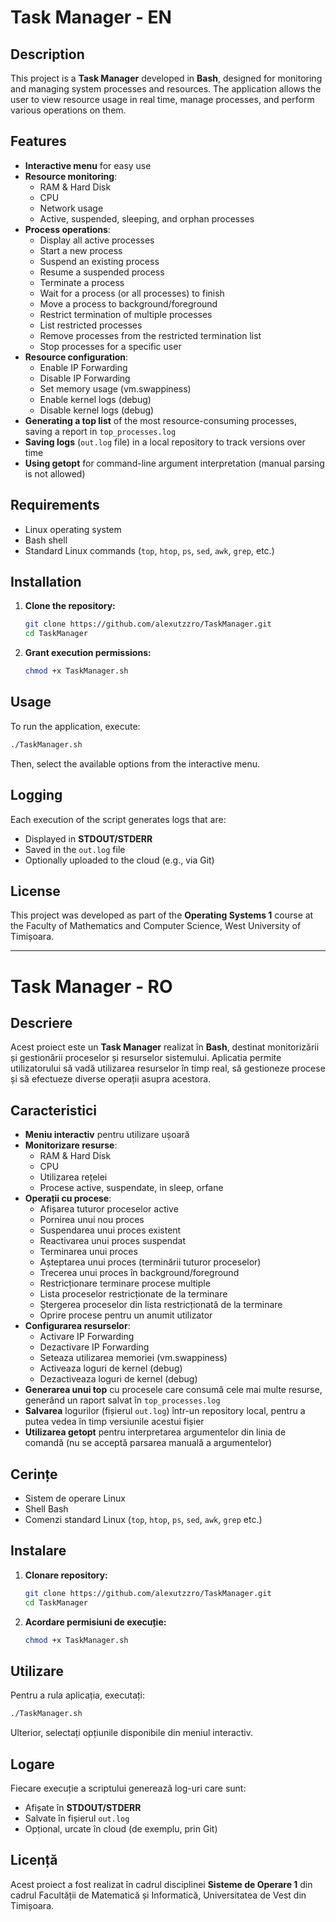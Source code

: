 # Task Manager - EN

## Description

This project is a **Task Manager** developed in **Bash**, designed for monitoring and managing system processes and resources. The application allows the user to view resource usage in real time, manage processes, and perform various operations on them.

## Features

- **Interactive menu** for easy use
- **Resource monitoring**:
  - RAM & Hard Disk
  - CPU
  - Network usage
  - Active, suspended, sleeping, and orphan processes
- **Process operations**:
  - Display all active processes
  - Start a new process
  - Suspend an existing process
  - Resume a suspended process
  - Terminate a process
  - Wait for a process (or all processes) to finish
  - Move a process to background/foreground
  - Restrict termination of multiple processes
  - List restricted processes
  - Remove processes from the restricted termination list
  - Stop processes for a specific user
- **Resource configuration**:
  - Enable IP Forwarding
  - Disable IP Forwarding
  - Set memory usage (vm.swappiness)
  - Enable kernel logs (debug)
  - Disable kernel logs (debug)
- **Generating a top list** of the most resource-consuming processes, saving a report in `top_processes.log`
- **Saving logs** (`out.log` file) in a local repository to track versions over time
- **Using getopt** for command-line argument interpretation (manual parsing is not allowed)

## Requirements

- Linux operating system
- Bash shell
- Standard Linux commands (`top`, `htop`, `ps`, `sed`, `awk`, `grep`, etc.)

## Installation

1. **Clone the repository:**
   ```bash
   git clone https://github.com/alexutzzro/TaskManager.git
   cd TaskManager
   ```

2. **Grant execution permissions:**
   ```bash
   chmod +x TaskManager.sh
   ```

## Usage

To run the application, execute:
```bash
./TaskManager.sh
```
Then, select the available options from the interactive menu.

## Logging

Each execution of the script generates logs that are:
- Displayed in **STDOUT/STDERR**
- Saved in the `out.log` file
- Optionally uploaded to the cloud (e.g., via Git)

## License

This project was developed as part of the **Operating Systems 1** course at the Faculty of Mathematics and Computer Science, West University of Timișoara.

---

# Task Manager - RO

## Descriere

Acest proiect este un **Task Manager** realizat în **Bash**, destinat monitorizării și gestionării proceselor și resurselor sistemului. Aplicatia permite utilizatorului să vadă utilizarea resurselor în timp real, să gestioneze procese și să efectueze diverse operații asupra acestora.

## Caracteristici

- **Meniu interactiv** pentru utilizare ușoară
- **Monitorizare resurse**:
  - RAM & Hard Disk
  - CPU
  - Utilizarea rețelei
  - Procese active, suspendate, in sleep, orfane
- **Operații cu procese**:
  - Afișarea tuturor proceselor active
  - Pornirea unui nou proces
  - Suspendarea unui proces existent
  - Reactivarea unui proces suspendat
  - Terminarea unui proces
  - Așteptarea unui proces (terminării tuturor proceselor)
  - Trecerea unui proces în background/foreground
  - Restricționare terminare procese multiple
  - Lista proceselor restricționate de la terminare
  - Ștergerea proceselor din lista restricționată de la terminare
  - Oprire procese pentru un anumit utilizator
- **Configurarea resurselor**:
  - Activare IP Forwarding
  - Dezactivare IP Forwarding
  - Seteaza utilizarea memoriei (vm.swappiness)
  - Activeaza loguri de kernel (debug)
  - Dezactiveaza loguri de kernel (debug)
- **Generarea unui top** cu procesele care consumă cele mai multe resurse, generând un raport salvat în `top_processes.log`
- **Salvarea** logurilor (fișierul `out.log`) într-un repository local, pentru a putea vedea în timp versiunile acestui fișier
- **Utilizarea getopt** pentru interpretarea argumentelor din linia de comandă (nu se acceptă parsarea manuală a argumentelor)

## Cerințe

- Sistem de operare Linux
- Shell Bash
- Comenzi standard Linux (`top`, `htop`, `ps`, `sed`, `awk`, `grep` etc.)

## Instalare

1. **Clonare repository:**
   ```bash
   git clone https://github.com/alexutzzro/TaskManager.git
   cd TaskManager
   ```

2. **Acordare permisiuni de execuție:**
   ```bash
   chmod +x TaskManager.sh
   ```

## Utilizare

Pentru a rula aplicația, executați:
```bash
./TaskManager.sh
```
Ulterior, selectați opțiunile disponibile din meniul interactiv.

## Logare

Fiecare execuție a scriptului generează log-uri care sunt:
- Afișate în **STDOUT/STDERR**
- Salvate în fișierul `out.log`
- Opțional, urcate în cloud (de exemplu, prin Git)

## Licență

Acest proiect a fost realizat în cadrul disciplinei **Sisteme de Operare 1** din cadrul Facultății de Matematică și Informatică, Universitatea de Vest din Timișoara.
